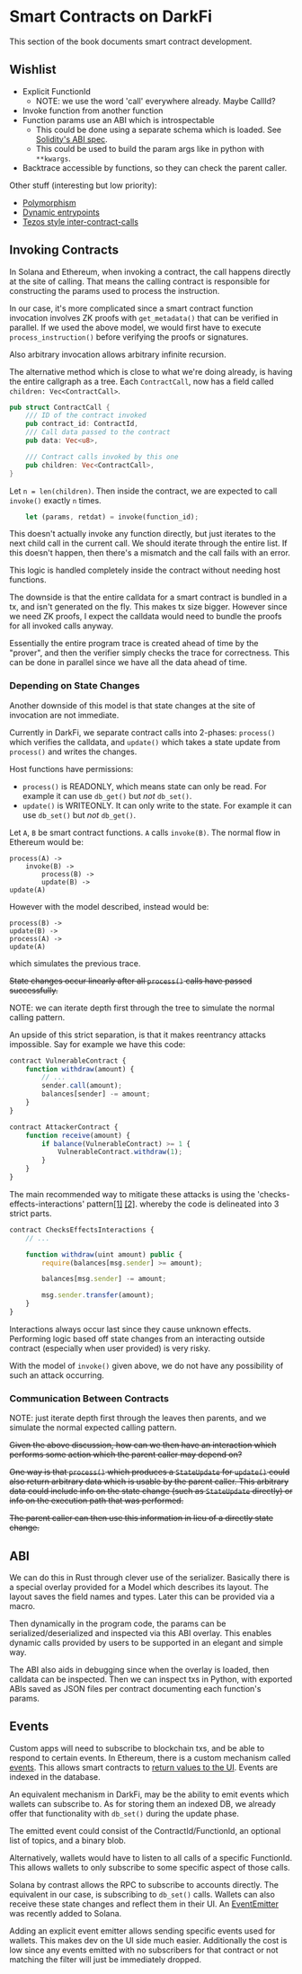 # Smart Contracts on DarkFi

This section of the book documents smart contract development.

## Wishlist

* Explicit FunctionId
    * NOTE: we use the word 'call' everywhere already. Maybe CallId?
* Invoke function from another function
* Function params use an ABI which is introspectable
    * This could be done using a separate schema which is loaded.
      See [Solidity's ABI spec](https://docs.soliditylang.org/en/latest/abi-spec.html).
    * This could be used to build the param args like in python with `**kwargs`.
* Backtrace accessible by functions, so they can check the parent caller.

Other stuff (interesting but low priority):

* [Polymorphism](https://ligolang.org/docs/advanced/polymorphism/?lang=jsligo)
* [Dynamic entrypoints](https://ligolang.org/docs/advanced/dynamic-entrypoints/?lang=jsligo)
* [Tezos style inter-contract-calls](https://ligolang.org/docs/tutorials/inter-contract-calls/?lang=jsligo)

## Invoking Contracts

In Solana and Ethereum, when invoking a contract, the call happens directly
at the site of calling. That means the calling contract is responsible for
constructing the params used to process the instruction.

In our case, it's more complicated since a smart contract function invocation
involves ZK proofs with `get_metadata()` that can be verified in parallel.
If we used the above model, we would first have to execute
`process_instruction()` before verifying the proofs or signatures.

Also arbitrary invocation allows arbitrary infinite recursion.

The alternative method which is close to what we're doing already, is having
the entire callgraph as a tree. Each `ContractCall`, now has a field called
`children: Vec<ContractCall>`.

```rust
pub struct ContractCall {
    /// ID of the contract invoked
    pub contract_id: ContractId,
    /// Call data passed to the contract
    pub data: Vec<u8>,

    /// Contract calls invoked by this one
    pub children: Vec<ContractCall>,
}
```

Let `n = len(children)`. Then inside the contract, we are expected to
call `invoke()` exactly `n` times.

```rust
    let (params, retdat) = invoke(function_id);
```

This doesn't actually invoke any function directly, but just iterates to the
next child call in the current call. We should iterate through the entire list.
If this doesn't happen, then there's a mismatch and the call fails with an
error.

This logic is handled completely inside the contract without needing host
functions.

The downside is that the entire calldata for a smart contract is bundled
in a tx, and isn't generated on the fly. This makes tx size bigger.
However since we need ZK proofs, I expect the calldata would need to
bundle the proofs for all invoked calls anyway.

Essentially the entire program trace is created ahead of time by the "prover",
and then the verifier simply checks the trace for correctness. This can be
done in parallel since we have all the data ahead of time.

### Depending on State Changes

Another downside of this model is that state changes at the site of invocation
are not immediate.

Currently in DarkFi, we separate contract calls into 2-phases: `process()`
which verifies the calldata, and `update()` which takes a state update from
`process()` and writes the changes.

Host functions have permissions:

* `process()` is READONLY, which means state can only be read. For example
  it can use `db_get()` but *not* `db_set()`.
* `update()` is WRITEONLY. It can only write to the state. For example
  it can use `db_set()` but *not* `db_get()`.

Let `A`, `B` be smart contract functions. `A` calls `invoke(B)`. The normal
flow in Ethereum would be:

```
process(A) ->
    invoke(B) ->
        process(B) ->
        update(B) ->
update(A)
```

However with the model described, instead would be:

```
process(B) ->
update(B) ->
process(A) ->
update(A)
```

which simulates the previous trace.

~~State changes occur linearly after all `process()` calls have passed
successfully.~~

NOTE: we can iterate depth first through the tree to simulate the normal
calling pattern.

An upside of this strict separation, is that it makes reentrancy attacks
impossible. Say for example we have this code:

```js
contract VulnerableContract {
    function withdraw(amount) {
        // ...
        sender.call(amount);
        balances[sender] -= amount;
    }
}

contract AttackerContract {
    function receive(amount) {
        if balance(VulnerableContract) >= 1 {
            VulnerableContract.withdraw(1);
        }
    }
}
```

The main recommended way to mitigate these attacks is using the
'checks-effects-interactions' pattern[[1]](https://docs.soliditylang.org/en/v0.4.21/security-considerations.html#use-the-checks-effects-interactions-pattern)
[[2]](https://fravoll.github.io/solidity-patterns/checks_effects_interactions.html).
whereby the code is delineated into 3 strict parts.

```js
contract ChecksEffectsInteractions {
    // ...

    function withdraw(uint amount) public {
        require(balances[msg.sender] >= amount);

        balances[msg.sender] -= amount;

        msg.sender.transfer(amount);
    }
}
```

Interactions always occur last since they cause unknown effects. Performing
logic based off state changes from an interacting outside contract (especially
when user provided) is very risky.

With the model of `invoke()` given above, we do not have any possibility of such
an attack occurring.

### Communication Between Contracts

NOTE: just iterate depth first through the leaves then parents, and we simulate
the normal expected calling pattern.

~~Given the above discussion, how can we then have an interaction which performs
some action which the parent caller may depend on?~~

~~One way is that `process()` which produces a `StateUpdate` for `update()` could
also return arbitrary data which is usable by the parent caller. This arbitrary
data could include info on the state change (such as `StateUpdate` directly) or
info on the execution path that was performed.~~

~~The parent caller can then use this information in lieu of a directly state
change.~~

## ABI

We can do this in Rust through clever use of the serializer. Basically there
is a special overlay provided for a Model which describes its layout.
The layout saves the field names and types. Later this can be provided
via a macro.

Then dynamically in the program code, the params can be serialized/deserialized
and inspected via this ABI overlay. This enables dynamic calls provided by
users to be supported in an elegant and simple way.

The ABI also aids in debugging since when the overlay is loaded, then calldata
can be inspected. Then we can inspect txs in Python, with exported ABIs saved
as JSON files per contract documenting each function's params.

## Events

Custom apps will need to subscribe to blockchain txs, and be able to respond
to certain events. In Ethereum, there is a custom mechanism called
[events](https://docs.soliditylang.org/en/latest/abi-spec.html#events).
This allows smart contracts to
[return values to the UI](https://ethereum.stackexchange.com/questions/56879/can-anyone-explain-what-is-the-main-purpose-of-events-in-solidity-and-when-to-us).
Events are indexed in the database.

An equivalent mechanism in DarkFi, may be the ability to emit events which
wallets can subscribe to. As for storing them an indexed DB, we already offer
that functionality with `db_set()` during the update phase.

The emitted event could consist of the ContractId/FunctionId, an optional list
of topics, and a binary blob.

Alternatively, wallets would have to listen to all calls of a specific
FunctionId. This allows wallets to only subscribe to some specific aspect of
those calls.

Solana by contrast allows the RPC to subscribe to accounts directly. The
equivalent in our case, is subscribing to `db_set()` calls. Wallets can also
receive these state changes and reflect them in their UI.
An [EventEmitter](https://github.com/solana-labs/solana/issues/14076)
was recently added to Solana.

Adding an explicit event emitter allows sending specific events used for
wallets. This makes dev on the UI side much easier.
Additionally the cost is low since any events emitted with no subscribers
for that contract or not matching the filter will just be immediately dropped.

